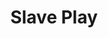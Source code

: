 ---
title: Slave Play
poster: slave-play.jpg
header: ''
description: Jeremy O. Harris’ acclaimed work sheds light on race, gender and equality.
theater: August Wilson Theatre
preview: '2021-11-23'
opening: '2022-12-02'
closing: '2002-01-23'
tonyaward: false
criticspick: true
tags: 
  - Play
  - Broadway
  - Drama
trailer: 'https://www.youtube.com/watch?v=DydjhMHg70U'
website: 'https://slaveplaybroadway.com'
tickets:
  - highlight: false
    info: 'https://seatgeek.com/slave-play-tickets'
    title: $39 Tickets
    type: regular
---